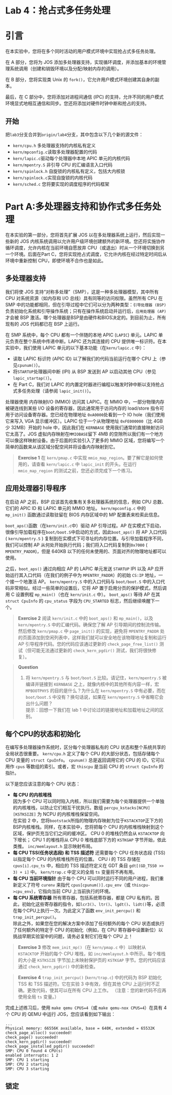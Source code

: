 # Lab 4：抢占式多任务处理
# 引言
在本实验中，您将在多个同时活动的用户模式环境中实现抢占式多任务处理。

在 A 部分，您将为 JOS 添加多处理器支持，实现循环调度，并添加基本的环境管理系统调用（创建和销毁环境以及分配/映射内存的调用）。

在 B 部分，您将实现类 Unix 的 `fork()`，它允许用户模式环境创建其自身的副本。

最后，在 C 部分中，您将添加对进程间通信 (IPC) 的支持，允许不同的用户模式环境显式地相互通信和同步。您还将添加对硬件时钟中断和抢占的支持。

## 开始
把`lab3`分支合并到`origin/lab4`分支，其中包含以下几个新的源文件：
- `kern/cpu.h` 多处理器支持的内核私有定义
- `kern/mpconfig.c`读取多处理器配置的代码
- `kern/lapic.c`驱动每个处理器中本地 APIC 单元的内核代码
- `kern/mpentry.S` 非引导 CPU 的汇编语言入口代码
- `kern/spinlock.h` 自旋锁的内核私有定义，包括大内核锁
- `kern/spinlock.c`实现自旋锁的内核代码
- `kern/sched.c` 您将要实现的调度程序的代码框架

# Part A:多处理器支持和协作式多任务处理
在本实验的第一部分，您将首先扩展 JOS 以在多处理器系统上运行，然后实现一些新的 JOS 内核系统调用以允许用户级环境创建额外的新环境。您还将实施协作循环调度，允许内核在当前环境自愿放弃 CPU（或退出）时从一个环境切换到另一个环境。后面在Part C，您将实现抢占式调度，它允许内核在经过特定时间后从环境中重新控制 CPU，即使环境不合作也是如此。

## 多处理器支持
我们将使 JOS 支持“对称多处理”（SMP），这是一种多处理器模型，其中所有 CPU 对系统资源（如内存和 I/O 总线）具有同等的访问权限。虽然所有 CPU 在 SMP 中的功能都相同，但在引导过程中它们可以分为两种类型：`引导处理器 (BSP)` 负责初始化系统和引导操作系统；只有在操作系统启动并运行后，`应用处理器 (AP)` 才会被 BSP 激活。哪个处理器是BSP是由硬件和BIOS决定的。到目前为止，所有现有的 JOS 代码都已在 BSP 上运行。

在 SMP 系统中，每个 CPU 都有一个伴随的本地 APIC (`LAPIC`) 单元。LAPIC 单元负责在整个系统中传递中断。LAPIC 还为其连接的 CPU 提供唯一标识符。在本实验中，我们使用 LAPIC 单元的以下基本功能（在`kern/lapic.c` 中）：
- 读取 LAPIC 标识符 (APIC ID) 以了解我们的代码当前运行在哪个 CPU 上（参见`cpunum()`）。
- 将`STARTUP`处理器间中断 (IPI) 从 BSP 发送到 AP 以启动其他 CPU（参见 `lapic_startap()`）。
- 在 Part C，我们对 LAPIC 的内置定时器进行编程以触发时钟中断以支持抢占式多任务处理（请参阅 `lapic_init()`）。

处理器使用 内存映射I/O (MMIO) 访问其 LAPIC。在 MMIO 中，一部分物理内存被硬连线到某些 I/O 设备的寄存器，因此通常用于访问内存的 load/store 指令可用于访问设备寄存器。您已经在物理地址 `0xA0000`处看到一个 IO hole（我们使用它来写入 VGA 显示缓冲区）。LAPIC 位于一个从物理地址 `0xFE000000`（比 4GB 少 32MB）开始的 hole 中，因此我们在 `KERNBASE` 使用我们通常的直接映射访问它太高了。JOS 虚拟内存映射在`MMIOBASE`留下 4MB 的空隙所以我们有一个地方可以像这样映射设备。由于后面的实验引入了更多的 MMIO 区域，您将编写一个简单的函数来从该区域分配空间并将设备内存映射到它。

> **Exercise 1** 在 `kern/pmap.c` 中实现 `mmio_map_region`。要了解它是如何使用的，请查看 `kern/lapic.c` 中 `lapic_init` 的开头。在运行 `mmio_map_region` 的测试之前，您还必须完成下一个练习。

## 应用处理器引导程序
在启动 AP 之前，BSP 应该首先收集有关多处理器系统的信息，例如 CPU 总数、它们的 APIC ID 和 LAPIC 单元的 MMIO 地址。 `kern/mpconfig.c` 中的 `mp_init()` 函数通过读取驻留在 BIOS 内存区域中的 MP 配置表来检索此信息。

`boot_aps()`函数（在`kern/init.c`中）驱动 AP 引导过程。AP 在实模式下启动，很像引导加载程序在`boot/boot.S`中启动的方式，因此`boot_aps()` 将 AP 入口代码 ( `kern/mpentry.S` ) 复制到在实模式下可寻址的内存位置。与引导加载程序不同，我们可以控制 AP 从何处开始执行代码；我们将入口代码复制到`0x7000` ( `MPENTRY_PADDR`)，但是 640KB 以下的任何未使用的、页面对齐的物理地址都可以使用。

之后，`boot_aps()` 通过向相应 AP 的 LAPIC 单元发送 `STARTUP` IPI 以及 AP 应开始运行其入口代码（在我们的例子中为 `MPENTRY_PADDR`）的初始 `CS:IP` 地址，一个接一个地激活 AP。 `kern/mpentry.S` 中的入口代码与 `boot/boot.S` 中的入口代码非常相似。经过一些简单的设置后，它将 AP 置于启用分页的保护模式，然后调用 C 设置例程 `mp_main()`（也在 `kern/init.c` 中）。 `boot_aps()` 等待 AP 在其 `struct CpuInfo` 的 `cpu_status` 字段为 `CPU_STARTED` 标志，然后继续唤醒下一个。

> **Exercise 2** 阅读 `kern/init.c` 中的 `boot_aps()` 和 `mp_main()`，以及 `kern/mpentry.S` 中的汇编代码。确保您了解 AP 引导期间的控制流传输。然后修改 `kern/pmap.c` 中 `page_init()` 的实现，避免将 `MPENTRY_PADDR` 处的页面添加到空闲列表中，这样我们就可以安全地在该物理地址复制和运行 AP 引导程序代码。您的代码应该通过更新的 `check_page_free_list()` 测试（但可能无法通过更新的 `check_kern_pgdir()` 测试，我们将很快修复）。

> **Question**
> 1. 将 `kern/mpentry.S` 与 `boot/boot.S` 比较。请记住，`kern/mpentry.S` 被编译并链接到 `KERNBASE` 之上，就像内核中的其他所有内容一样，宏 `MPBOOTPHYS` 的目的是什么？为什么在 `kern/mpentry.S` 中有必要，而在 `boot/boot.S` 中没有？换句话说，如果在 `kern/mpentry.S` 中省略它会出什么问题？     
>提示：回想一下我们在 lab 1 中讨论过的链接地址和加载地址之间的区别。

## 每个CPU的状态和初始化
在编写多处理器操作系统时，区分每个处理器私有的 CPU 状态和整个系统共享的全局状态很重要。 `kern/cpu.h` 定义了每个 CPU 的大部分状态，包括存储每个 CPU 变量的 `struct CpuInfo`。 `cpunum()` 总是返回调用它的 CPU 的 ID，它可以用作 `cpus` 等数组的索引。或者，宏 `thiscpu` 是当前 CPU 的 `struct CpuInfo` 的指针。

以下是您应该注意的每个 CPU 状态：
- **每 CPU 的内核堆栈**        
  因为多个 CPU 可以同时陷入内核，所以我们需要为每个处理器提供一个单独的内核堆栈，以防止它们相互干扰执行。数组 `percpu_kstacks[NCPU][KSTKSIZE]` 为 NCPU 的内核堆栈保留空间。        
  在实验 2 中，您将`bootstack`所指的物理内存映射为位于`KSTACKTOP`正下方的BSP内核堆栈。同样，在本实验中，您将把每个 CPU 的内核堆栈映射到这个区域，保护页充当它们之间的缓冲区。 CPU 0 的堆栈仍然会从 `KSTACKTOP` 向下增长； CPU 1 的堆栈将从 CPU 0 堆栈底部下方的 `KSTKGAP` 字节开始，依此类推。 `inc/memlayout.h` 显示映射布局。
- **每 CPU TSS(任务状态段) 和 TSS 描述符**
  还需要每个 CPU 任务状态段 (TSS) 以指定每个 CPU 的内核堆栈所在的位置。 CPU i 的 TSS 存储在 `cpus[i].cpu_ts` 中，相应的 TSS 描述符定义在 GDT 条目 `gdt[(GD_TSS0 >> 3) + i]` 中。 `kern/trap.c` 中定义的全局 `ts` 变量将不再有用。
- **每 CPU 当前环境指针**
  由于每个 CPU 可以同时运行不同的用户进程，我们重新定义了符号 `curenv` 来指代 `cpus[cpunum()].cpu_env`（或 `thiscpu->cpu_env`），它指向当前 CPU 上当前执行的环境。
- **每 CPU 系统寄存器**
  所有寄存器，包括系统寄存器，都是 CPU 私有的。因此，初始化这些寄存器的指令，如`lcr3()`、`ltr()`、`lgdt()`、`lidt()`等，必须在每个CPU上执行一次。为此定义了函数 `env_init_percpu()` 和 `trap_init_percpu()`。                
  除此之外，如果您在您的解决方案中添加了任何额外的每个 CPU 状态或执行了任何额外的特定于 CPU 的初始化（例如，在 CPU 寄存器中设置新位）以挑战早期实验室中的问题，请务必复制它们在每个 CPU 上！

> **Exercise 3** 修改 `mem_init_mp()`（在 `kern/pmap.c` 中）以映射从 `KSTACKTOP` 开始的每个 CPU 堆栈，如 `inc/memlayout.h` 中所示。每个堆栈的大小是 `KSTKSIZE` 字节加上未映射保护页的 `KSTKGAP` 字节。您的代码应该通过 `check_kern_pgdir()` 中的新检查。

> **Exercise 4** `trap_init_percpu()` (`kern/trap.c`) 中的代码为 BSP 初始化 TSS 和 TSS 描述符。它在实验 3 中有效，但在其他 CPU 上运行时不正确。更改代码，使其可以在所有 CPU 上工作。 （注意：您的新代码不应再使用全局 `ts` 变量。） 

完成上述练习后，使用 `make qemu CPUS=4`（或 `make qemu-nox CPUS=4`）在具有 4 个 CPU 的 QEMU 中运行 JOS，您应该看到如下输出：
```
...
Physical memory: 66556K available, base = 640K, extended = 65532K
check_page_alloc() succeeded!
check_page() succeeded!
check_kern_pgdir() succeeded!
check_page_installed_pgdir() succeeded!
SMP: CPU 0 found 4 CPU(s)
enabled interrupts: 1 2
SMP: CPU 1 starting
SMP: CPU 2 starting
SMP: CPU 3 starting
```

## 锁定